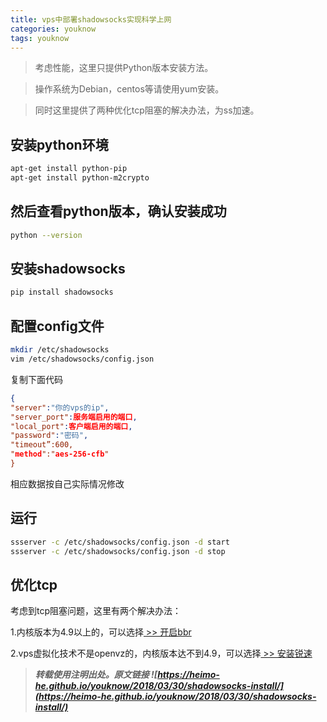 ```yaml
---
title: vps中部署shadowsocks实现科学上网
categories: youknow
tags: youknow
---
```


> 考虑性能，这里只提供Python版本安装方法。

> 操作系统为Debian，centos等请使用yum安装。

> 同时这里提供了两种优化tcp阻塞的解决办法，为ss加速。

<!-- more -->

## 安装python环境

```bash
apt-get install python-pip
apt-get install python-m2crypto
```

## 然后查看python版本，确认安装成功

```bash
python --version
```

## 安装shadowsocks

```bash
pip install shadowsocks
```

## 配置config文件

```bash
mkdir /etc/shadowsocks
vim /etc/shadowsocks/config.json
```

复制下面代码
```json
{
"server":"你的vps的ip",
"server_port":服务端启用的端口,
"local_port":客户端启用的端口,
"password":"密码",
"timeout”:600,
"method":"aes-256-cfb"
}
```

相应数据按自己实际情况修改

## 运行
```bash
ssserver -c /etc/shadowsocks/config.json -d start
ssserver -c /etc/shadowsocks/config.json -d stop
```

## 优化tcp

考虑到tcp阻塞问题，这里有两个解决办法：

1.内核版本为4.9以上的，可以选择[ >> 开启bbr](https://heimo-he.github.io/youknow/2018/03/30/open-tcp-bbr/)

2.vps虚拟化技术不是openvz的，内核版本达不到4.9，可以选择[ >> 安装锐速](https://heimo-he.github.io/youknow/2018/03/30/open-tcp-bbr/)



> ***转载使用注明出处。原文链接 ![https://heimo-he.github.io/youknow/2018/03/30/shadowsocks-install/](https://heimo-he.github.io/youknow/2018/03/30/shadowsocks-install/)***